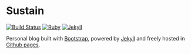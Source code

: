 
# Sustain

[![Build Status](https://secure.travis-ci.org/jekyller/sustain.png?branch=gh-pages)](http://travis-ci.org/jekyller/sustain)
[![Ruby](https://img.shields.io/badge/ruby-2.4.2-blue.svg?style=flat)](http://travis-ci.org/jekyller/sustain)
[![Jekyll](https://img.shields.io/badge/jekyll-3.6.2-blue.svg?style=flat)](http://travis-ci.org/jekyller/sustain)

Personal blog built with [Bootstrap](http://getbootstrap.com/), powered by [Jekyll](http://jekyllrb.com/) and freely
hosted in [Github pages](https://pages.github.com/).

